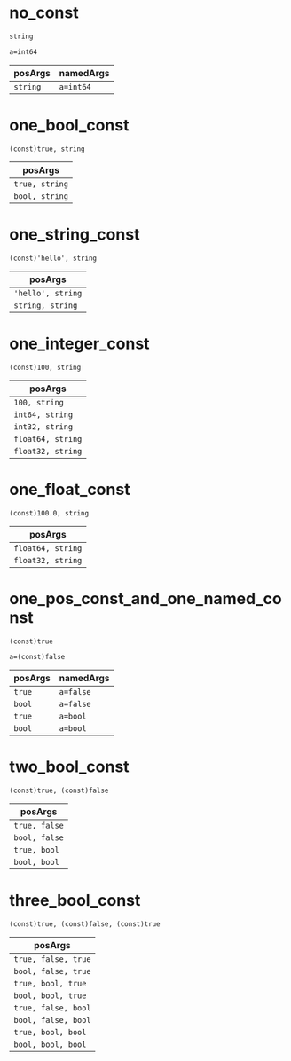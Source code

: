 # no_const

```dexscript
string
```

```dexscript
a=int64
```

| posArgs | namedArgs |
| ---     | ---     |
| `string`  | `a=int64` |

# one_bool_const

```dexscript
(const)true, string
```

| posArgs |
| ---     |
| `true, string`  |
| `bool, string`  |

# one_string_const

```dexscript
(const)'hello', string
```

| posArgs |
| ---     |
| `'hello', string`  |
| `string, string`  |

# one_integer_const

```dexscript
(const)100, string
```

| posArgs |
| ---     |
| `100, string`  |
| `int64, string`  |
| `int32, string`  |
| `float64, string`  |
| `float32, string`  |

# one_float_const

```dexscript
(const)100.0, string
```

| posArgs |
| ---     |
| `float64, string`  |
| `float32, string`  |

# one_pos_const_and_one_named_const

```dexscript
(const)true
```

```dexscript
a=(const)false
```

| posArgs | namedArgs |
| ---     | ---     |
| `true`  | `a=false` |
| `bool`  | `a=false` |
| `true`  | `a=bool` |
| `bool`  | `a=bool` |

# two_bool_const

```dexscript
(const)true, (const)false
```

| posArgs |
| ---     |
| `true, false`  |
| `bool, false`  |
| `true, bool`  |
| `bool, bool`  |

# three_bool_const

```dexscript
(const)true, (const)false, (const)true
```

| posArgs |
| ---     |
| `true, false, true`  |
| `bool, false, true`  |
| `true, bool, true`  |
| `bool, bool, true`  |
| `true, false, bool`  |
| `bool, false, bool`  |
| `true, bool, bool`  |
| `bool, bool, bool`  |






